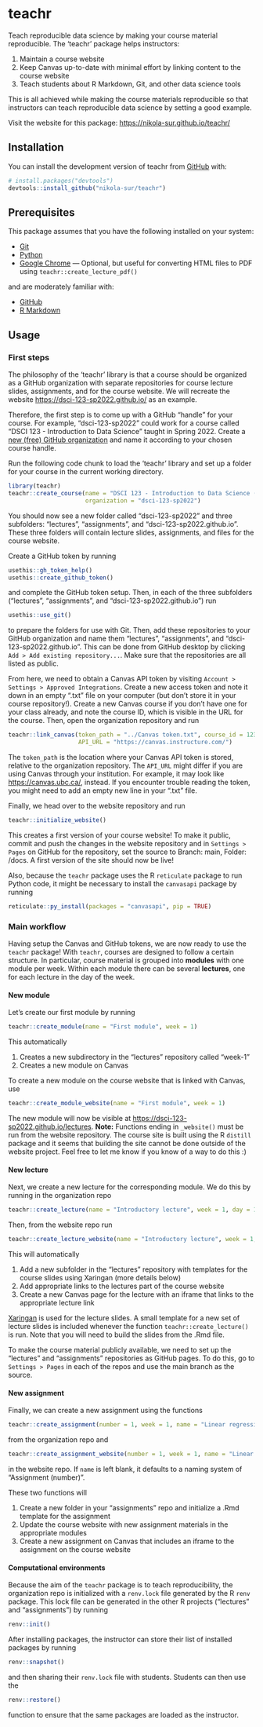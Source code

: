 
<!-- README.md is generated from README.Rmd. Please edit that file -->

# teachr

<!-- badges: start -->
<!-- badges: end -->

Teach reproducible data science by making your course material
reproducible. The ‘teachr’ package helps instructors:

1.  Maintain a course website
2.  Keep Canvas up-to-date with minimal effort by linking content to the
    course website
3.  Teach students about R Markdown, Git, and other data science tools

This is all achieved while making the course materials reproducible so
that instructors can teach reproducible data science by setting a good
example.

Visit the website for this package:
<https://nikola-sur.github.io/teachr/>

## Installation

You can install the development version of teachr from
[GitHub](https://github.com/) with:

``` r
# install.packages("devtools")
devtools::install_github("nikola-sur/teachr")
```

## Prerequisites

This package assumes that you have the following installed on your
system:

-   [Git](https://git-scm.com/downloads)
-   [Python](https://www.python.org/)
-   [Google Chrome](https://www.google.com/intl/en_ca/chrome/) —
    Optional, but useful for converting HTML files to PDF using
    `teachr::create_lecture_pdf()`

and are moderately familiar with:

-   [GitHub](https://github.com/)
-   [R Markdown](https://rmarkdown.rstudio.com/)

## Usage

### First steps

The philosophy of the ‘teachr’ library is that a course should be
organized as a GitHub organization with separate repositories for course
lecture slides, assignments, and for the course website. We will
recreate the website <https://dsci-123-sp2022.github.io/> as an example.

Therefore, the first step is to come up with a GitHub “handle” for your
course. For example, “dsci-123-sp2022” could work for a course called
“DSCI 123 - Introduction to Data Science” taught in Spring 2022. Create
a [new (free) GitHub
organization](https://github.com/account/organizations/new?coupon=&plan=team_free)
and name it according to your chosen course handle.

Run the following code chunk to load the ‘teachr’ library and set up a
folder for your course in the current working directory.

``` r
library(teachr)
teachr::create_course(name = "DSCI 123 - Introduction to Data Science (Spring 2022)",
                      organization = "dsci-123-sp2022")
```

You should now see a new folder called “dsci-123-sp2022” and three
subfolders: “lectures”, “assignments”, and “dsci-123-sp2022.github.io”.
These three folders will contain lecture slides, assignments, and files
for the course website.

Create a GitHub token by running

``` r
usethis::gh_token_help()
usethis::create_github_token()
```

and complete the GitHub token setup. Then, in each of the three
subfolders (“lectures”, “assignments”, and “dsci-123-sp2022.github.io”)
run

``` r
usethis::use_git()
```

to prepare the folders for use with Git. Then, add these repositories to
your GitHub organization and name them “lectures”, “assignments”, and
“dsci-123-sp2022.github.io”. This can be done from GitHub desktop by
clicking `Add > Add existing repository...`. Make sure that the
repositories are all listed as public.

From here, we need to obtain a Canvas API token by visiting
`Account > Settings > Approved Integrations`. Create a new access token
and note it down in an empty “.txt” file on your computer (but don’t
store it in your course repository!). Create a new Canvas course if you
don’t have one for your class already, and note the course ID, which is
visible in the URL for the course. Then, open the organization
repository and run

``` r
teachr::link_canvas(token_path = "../Canvas token.txt", course_id = 1234567,
                    API_URL = "https://canvas.instructure.com/")
```

The `token_path` is the location where your Canvas API token is stored,
relative to the organization repository. The `API_URL` might differ if
you are using Canvas through your institution. For example, it may look
like <https://canvas.ubc.ca/>, instead. If you encounter trouble reading
the token, you might need to add an empty new line in your “.txt” file.

Finally, we head over to the website repository and run

``` r
teachr::initialize_website()
```

This creates a first version of your course website! To make it public,
commit and push the changes in the website repository and in
`Settings > Pages` on GitHub for the repository, set the source to
Branch: main, Folder: /docs. A first version of the site should now be
live!

Also, because the `teachr` package uses the R `reticulate` package to
run Python code, it might be necessary to install the `canvasapi`
package by running

``` r
reticulate::py_install(packages = "canvasapi", pip = TRUE)
```

### Main workflow

Having setup the Canvas and GitHub tokens, we are now ready to use the
`teachr` package! With `teachr`, courses are designed to follow a
certain structure. In particular, course material is grouped into
**modules** with one module per week. Within each module there can be
several **lectures**, one for each lecture in the day of the week.

#### New module

Let’s create our first module by running

``` r
teachr::create_module(name = "First module", week = 1)
```

This automatically

1.  Creates a new subdirectory in the “lectures” repository called
    “week-1”
2.  Creates a new module on Canvas

To create a new module on the course website that is linked with Canvas,
use

``` r
teachr::create_module_website(name = "First module", week = 1)
```

The new module will now be visible at
<https://dsci-123-sp2022.github.io/lectures>. **Note:** Functions ending
in `_website()` must be run from the website repository. The course site
is built using the R `distill` package and it seems that building the
site cannot be done outside of the website project. Feel free to let me
know if you know of a way to do this :)

#### New lecture

Next, we create a new lecture for the corresponding module. We do this
by running in the organization repo

``` r
teachr::create_lecture(name = "Introductory lecture", week = 1, day = 1)
```

Then, from the website repo run

``` r
teachr::create_lecture_website(name = "Introductory lecture", week = 1, day = 1)
```

This will automatically

1.  Add a new subfolder in the “lectures” repository with templates for
    the course slides using Xaringan (more details below)
2.  Add appropriate links to the lectures part of the course website
3.  Create a new Canvas page for the lecture with an iframe that links
    to the appropriate lecture link

[Xaringan](https://bookdown.org/yihui/rmarkdown/xaringan.html) is used
for the lecture slides. A small template for a new set of lecture slides
is included whenever the function `teachr::create_lecture()` is run.
Note that you will need to build the slides from the .Rmd file.

To make the course material publicly available, we need to set up the
“lectures” and “assignments” repositories as GitHub pages. To do this,
go to `Settings > Pages` in each of the repos and use the main branch as
the source.

#### New assignment

Finally, we can create a new assignment using the functions

``` r
teachr::create_assignment(number = 1, week = 1, name = "Linear regression")
```

from the organization repo and

``` r
teachr::create_assignment_website(number = 1, week = 1, name = "Linear regression")
```

in the website repo. If `name` is left blank, it defaults to a naming
system of “Assignment (number)”.

These two functions will

1.  Create a new folder in your “assignments” repo and initialize a .Rmd
    template for the assignment
2.  Update the course website with new assignment materials in the
    appropriate modules
3.  Create a new assignment on Canvas that includes an iframe to the
    assignment on the course website

#### Computational environments

Because the aim of the `teachr` package is to teach reproducibility, the
organization repo is initialized with a `renv.lock` file generated by
the R `renv` package. This lock file can be generated in the other R
projects (“lectures” and “assignments”) by running

``` r
renv::init()
```

After installing packages, the instructor can store their list of
installed packages by running

``` r
renv::snapshot()
```

and then sharing their `renv.lock` file with students. Students can then
use the

``` r
renv::restore()
```

function to ensure that the same packages are loaded as the instructor.
